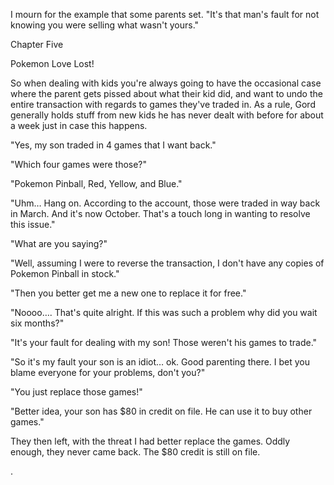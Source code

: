 
 

 

 

 

 

 

 

 

 

 




I mourn for the example that some parents set.   "It's that man's fault for not knowing you were selling what wasn't yours." 




 








Chapter Five


Pokemon Love Lost!

So when dealing with kids you're always going to have the occasional case where the parent gets pissed about what their kid did, and want to undo the entire transaction with regards to games they've traded in.  As a rule, Gord generally holds stuff from new kids he has never dealt with before for about a week just in case this happens.

"Yes, my son traded in 4 games that I want back."

"Which four games were those?"

"Pokemon Pinball, Red, Yellow, and Blue."

"Uhm…  Hang on.  According to the account, those were traded in way back in March.  And it's now October.  That's a touch long in wanting to resolve this issue."

"What are you saying?"

"Well, assuming I were to reverse the transaction, I don't have any copies of Pokemon Pinball in stock."

"Then you better get me a new one to replace it for free."

"Noooo….  That's quite alright.  If this was such a problem why did you wait six months?"

"It's your fault for dealing with my son!  Those weren't his games to trade."

"So it's my fault your son is an idiot… ok.  Good parenting there.  I bet you blame everyone for your problems, don't you?"

"You just replace those games!"

"Better idea, your son has $80 in credit on file.  He can use it to buy other games."

They then left, with the threat I had better replace the games.  Oddly enough, they never came back.  The $80 credit is still on file.
 

 
 
 
 
.


 

 

    

 
 